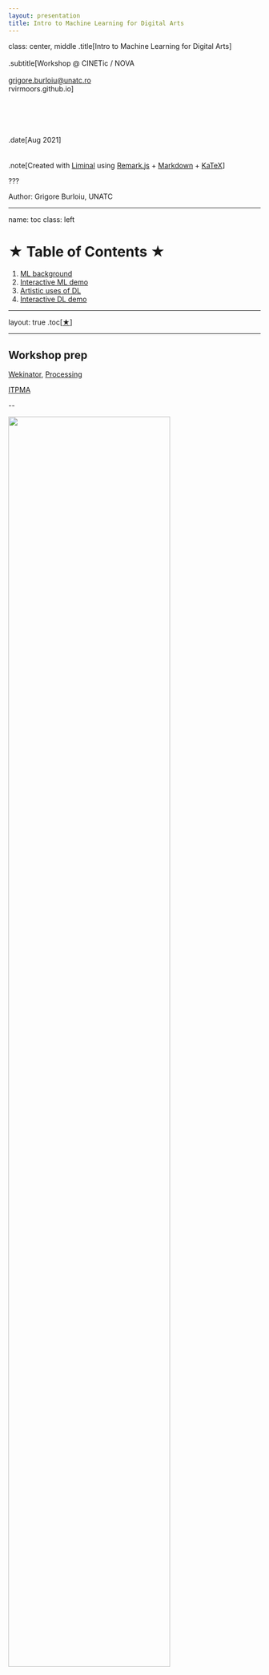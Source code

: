 ```yaml
---
layout: presentation
title: Intro to Machine Learning for Digital Arts
---
```


class: center, middle
.title[Intro to Machine Learning for Digital Arts]
<br/><br/>
.subtitle[Workshop @ CINETic / NOVA
<br/><br/>grigore.burloiu@unatc.ro
<br/>rvirmoors.github.io]
<br/><br/><br/><br/><br/><br/>
.date[Aug 2021] 
<br/><br/><br/>
.note[Created with [Liminal](https://github.com/jonathanlilly/liminal) using [Remark.js](http://remarkjs.com/) + [Markdown](https://github.com/adam-p/markdown-here/wiki/Markdown-Cheatsheet) +  [KaTeX](https://katex.org)]

???

Author: Grigore Burloiu, UNATC
    
---
name: toc
class: left
# ★ Table of Contents ★      <!-- omit in toc -->
      
1. [ML background](#ml-background)
2. [Interactive ML demo](#interactive-ml-demo)
3. [Artistic uses of DL](#artistic-uses-of-dl)
4. [Interactive DL demo](#interactive-dl-demo)

        
<!-- Comment out the next slide if you don't want the Table of Contents link -->         
---
layout: true  .toc[[★](#toc)]

---

## Workshop prep

[Wekinator](http://www.wekinator.org/), [Processing](https://processing.org/download)

[ITPMA](https://itpma.notion.site/Interactive-Technologies-for-Performing-and-Media-Arts-MA-cd956fc088f242638d627561f9d65a61)

--

<img style="width:80%"  src="../attachments/ml-arts-venn.png">




---
name: ml-background  
class: left
# ML background

since the 2010s: AI ~ ML ~ artificial neural networks

- historically not the case!
- 2012: [deep NNs win ImageNet competition](https://en.wikipedia.org/wiki/AlexNet)
- 2013: [word2vec maps word associations](https://en.wikipedia.org/wiki/Word2vec)
- 2015-17: [deep RL: superhuman performance in the game of Go](https://en.wikipedia.org/wiki/AlphaGo)

--

"we should have been using neural networks all along!"

--

WRONG! / [Tomas Mikolov](https://cs.nyu.edu/~welleck/episode25.html)

<iframe width="190" height="80" src="https://www.youtube.com/embed/Rc9e1WWWo5M" frameborder="0" allow="accelerometer; autoplay; clipboard-write; encrypted-media; gyroscope; picture-in-picture" allowfullscreen></iframe>

--

terminology :(

---

## ML for art

- 2015: [DeepDream](https://www.tensorflow.org/tutorials/generative/deepdream)

<img style="width:50%"  src="../attachments/ml-deepdream-dog.png">

[ML art](https://www.libreai.com/a-short-overview-on-ai-art/) is:
- a subset of *generative* art
- sometimes *interactive* (in training and/or execution)

[ethical questions](https://www.youtube.com/watch?v=NMYTALX9kEw)

---

## ML / DL myths

| **myth** (*you don't need*) |&nbsp;&nbsp; | **truth** (*you can*) |
|-------------------|-|-------|
| expensive computers |&nbsp;&nbsp; | use machines in the cloud for free |
| math and coding |&nbsp;&nbsp; | do a lot with user-friendly tools |
| lots of data |&nbsp;&nbsp; | start from pre-trained models |
| lots of time |&nbsp;&nbsp; | do inference in (almost) real time |

(adapted from [course.fast.ai](https://course.fast.ai/#Is-this-course-for-me?))

---

## What *are* neural networks, then?

<blockquote class="twitter-tweet"><p lang="en" dir="ltr">My nearly-2-year old has started talking about inputs and outputs after 3 days of reading Neural Networks for Babies at bedtime. Best part is he pronounces it &quot;outpoops&quot; following a convo with his other mom about how humans input food and output poop.</p>&mdash; Rebecca Fiebrink (@RebeccaFiebrink) <a href="https://twitter.com/RebeccaFiebrink/status/1427695916841152516?ref_src=twsrc%5Etfw">August 17, 2021</a></blockquote> <script async src="https://platform.twitter.com/widgets.js" charset="utf-8"></script>

---

## What *are* neural networks, then?

a neuron implements a function

- $output = F (inputs)$

<img style="width:80%"  src="../attachments/ml-perceptron.png">

---

## What *are* neural networks, then?

a neural network implements a *more complicated* function
- $outputs = F (inputs)$

<img style="width:100%"  src="../attachments/ml-ann.png">

--

What, in practice, is such a complicated function?

---

## Machine Learning means:

.left-column[
<img style="width:100%"  src="../attachments/ml-ann.png">
]

.right-column[
<a href="https://memory-alpha.fandom.com/wiki/Hole_in_space"><img style="width:100%"  src="../attachments/ml-star-trek.png"></a>
]
<br/><br/><br/><br/><br/><br/><br/><br/><br/><br/><br/><br/><br/><br/>
Discovering / defining / modelling a <span style="color:aqua">latent space</span>.

How?

--

**Learning**: iteratively & by example.

---

## Interactive Machine Learning

human-in-the-loop

[Wekinator](https://twitter.com/search?q=wekinator) and [Sound Control](http://soundcontrolsoftware.com/) (Rebecca Fiebrink, since 2008!)

[Wolf3D](https://twitter.com/stoj_io/status/840222647489318914) sound to action

[Poetry in Motion](https://rednoise.org/rita/gallery/PoetryInMotion/): movement to text generation

---
name: interactive-ml-demo       
class: center
#  Interactive ML demo

[<img style="width:100%"  src="../attachments/urban-delta.png">](https://fb.watch/v/7RKPFnbYx/)

https://github.com/RVirmoors/deltaScapes

---

name: artistic-uses-of-dl       
class: left
# Artistic uses of DL

text

music

image

---

## Symbolic sequences: text

2018: [Generative Pretrained Transformer](https://openai.com/research/language-unsupervised) (OpenAI GPT)

2019: [GPT-2](https://www.openai.com/blog/gpt-2-1-5b-release/)

- [Hugging Face](https://huggingface.co/gpt2/) [+](https://huggingface.co/distilgpt2) [+](https://colab.research.google.com/github/jalammar/jalammar.github.io/blob/master/notebooks/Simple_Transformer_Language_Model.ipynb)
- [Max Woolf](https://github.com/minimaxir/aitextgen) [+](https://minimaxir.com/2019/09/howto-gpt2/)
- [Talk to Transformer](https://talktotransformer.com)

2020: [GPT-3](https://beta.openai.com/)

- https://dailynous.com/2020/07/30/philosophers-gpt-3/ [+](http://henryshevlin.com/wp-content/uploads/2020/07/PratchettT.pdf) [+](https://gist.github.com/minimaxir/f4998c20f2520ad5969b03c9590f16ce)
- [Tempering Expectations](https://minimaxir.com/2020/07/gpt3-expectations/) (Max Woolf)
- code gen: [2020](https://twitter.com/sharifshameem/status/1284095222939451393), [2021](https://copilot.github.com/) [+](https://www.openai.com/blog/openai-codex)

---

## Generative text in art

[Project December](https://projectdecember.net/) (Jason Rohrer)

[AI Dungeon](https://play.aidungeon.io)

- [GPT2 Adventure](https://colab.research.google.com/drive/1khUaPex-gyk1wXXLuqcopiWmHmcKl4UP) (colab) [+](https://quicktotheratcave.tumblr.com/post/187432425523/shall-we-play-a-game)

[Co-authoring with GPT-2](https://emshort.blog/2021/07/18/the-uncanny-deck-co-authoring-with-gpt-2/) (Emily Short)

[Wordcraft](https://www.youtube.com/watch?v=9p4mfA0Fyd8) (Google)

---

## Symbolic time series: music

[An Introduction to Creative Artificial Intelligence for Music](https://kivanctatar.com/blog) (Kıvanç Tatar)

[Frost Songs: Using AI to Generate Music from Poems](https://towardsdatascience.com/frost-songs-using-ai-to-generate-melodies-from-poems-636d26685f0a) (Robert Gonsalves)

<img style="width:80%"  src="../attachments/ml-poem-music.png">

[Magenta @ Google Brain](https://magenta.tensorflow.org/)

[AI Song Contest](https://www.aisongcontest.com/)

---

## Generating audio

[WaveGAN](https://github.com/chrisdonahue/wavegan)
- [colab](https://colab.research.google.com/drive/1e9o2NB2GDDjadptGr3rwQwTcw-IrFOnm) [+](https://drive.google.com/drive/folders/1gpG1SYGLqyJLaGTVo54Q8FCG4DSmhqDE)

[SampleRNN](https://arxiv.org/abs/1612.07837)
- [colab](https://colab.research.google.com/gist/relativeflux/10573e9e1b10b1ff45e3a00099259741/prism-samplernn.ipynb) [+](https://www.datafied.world/create-audio-music-using-ai-94)

<iframe width="320" height="200" src="https://www.youtube.com/embed/yoQ5nDHFxVI" title="YouTube video player" frameborder="0" allow="accelerometer; autoplay; clipboard-write; encrypted-media; gyroscope; picture-in-picture" allowfullscreen></iframe>

<iframe width="320" height="200" src="https://www.youtube.com/embed/2xMhRwxXJTc" title="YouTube video player" frameborder="0" allow="accelerometer; autoplay; clipboard-write; encrypted-media; gyroscope; picture-in-picture" allowfullscreen></iframe>

---

## Generating audio from lyrics/artist prompt

[OpenAI Jukebox](https://openai.com/blog/jukebox/)

[criticism](https://twitter.com/jesseengel/status/1256314503903318017?s=20) (Jesse Engel / Magenta)

<iframe width="320" height="200" src="https://www.youtube.com/embed/5wn3htQl4JA" title="YouTube video player" frameborder="0" allow="accelerometer; autoplay; clipboard-write; encrypted-media; gyroscope; picture-in-picture" allowfullscreen></iframe>

- https://github.com/p-lambda/jukemir

---

class: center
## Text + live sound: LyricJam

<div style="padding:56.25% 0 0 0;position:relative;"><iframe src="https://player.vimeo.com/video/577368436?h=be0a1e14b8&byline=0" style="position:absolute;top:0;left:0;width:100%;height:100%;" frameborder="0" allow="autoplay; fullscreen; picture-in-picture" allowfullscreen></iframe></div><script src="https://player.vimeo.com/api/player.js"></script>

[lyricjam.ai](https://lyricjam.ai/)

---

## Image

style transfer: [Fast Style Transfer](https://yining1023.github.io/fast_style_transfer_in_ML5) (Yining Shi)

generation: [StyleGAN2-ADA](https://github.com/eps696/stylegan2ada) (Vadim Epstein via NVIDIA)

style transfer: [StarGAN2](https://github.com/eps696/stargan2) (Vadim Epstein via Clova AI)

[<img style="width:85%"  src="../attachments/ml-gan.png">](https://ljvmiranda921.github.io/notebook/2021/08/08/clip-vqgan/)

---
class: center
## Text to image: CLIP+VQGAN

<a href="https://ljvmiranda921.github.io/notebook/2021/08/08/clip-vqgan"><img style="width:75%"  src="../attachments/vqgan-clip-explain.png"></a>

---
class: center
## Text to image: CLIP+VQGAN

<a href="https://ml.berkeley.edu/blog/posts/clip-art/"><img style="width:100%"  src="../attachments/../attachments/ml-clip-how.png"></a>

---

## Text to image: CLIP+VQGAN

[How to Generate Customized AI Art Using VQGAN and CLIP](https://minimaxir.com/2021/08/vqgan-clip/) (Max Woolf)

[The art of asking nicely](https://www.aiweirdness.com/the-art-of-asking-nicely/) (Janelle Shane)

[List of VQGAN+CLIP Implementations](https://ljvmiranda921.github.io/notebook/2021/08/11/vqgan-list/) (Lj Miranda)

[<img style="width:40%"  src="../attachments/ml-clip-vqgan-ak.png">](https://twitter.com/ak92501/status/1414797726743769088)<img style="width:40%"  src="../attachments/ml-clip-vqgan-cyberpunk.png">

---
class: center
## Text to image

[<img style="width:100%"  src="../attachments/ml-pixeldraw.png">](https://colab.research.google.com/github/dribnet/clipit/blob/master/demos/PixelDrawer.ipynb)

[PixelDraw](https://twitter.com/dribnet/status/1427613617973653505) (dribnet)

---
class: center
## Text to image

[<img style="width:100%"  src="../attachments/ml-dalle-mini.png">](https://twitter.com/borisdayma/status/1421117516605267968?s=20)

[DALL-E mini](https://huggingface.co/spaces/flax-community/dalle-mini) (Dayma et al)

---
class: center
## Text to image

<div style="padding:56.25% 0 0 0;position:relative;"><iframe src="https://player.vimeo.com/video/573533102?h=a5d2891108&color=ffffff&portrait=0" style="position:absolute;top:0;left:0;width:100%;height:100%;" frameborder="0" allow="autoplay; fullscreen; picture-in-picture" allowfullscreen></iframe></div><script src="https://player.vimeo.com/api/player.js"></script>

[Aphantasia](https://github.com/eps696/aphantasia) (Vadim Epstein)



---

name: interactive-dl-demo       
class: left
#  Interactive DL demo

https://rvirmoors.github.io/2021/01/04/realtime-stylegan/

<blockquote class="twitter-tweet"><p lang="en" dir="ltr">poorly trained <a href="https://twitter.com/hashtag/stylegan2ada?src=hash&amp;ref_src=twsrc%5Etfw">#stylegan2ada</a> almost-<a href="https://twitter.com/hashtag/realtime?src=hash&amp;ref_src=twsrc%5Etfw">#realtime</a> via <a href="https://twitter.com/hashtag/wekinator?src=hash&amp;ref_src=twsrc%5Etfw">#wekinator</a> yay <a href="https://t.co/uvTiiCrGFB">pic.twitter.com/uvTiiCrGFB</a></p>&mdash; grig (@growlerpig) <a href="https://twitter.com/growlerpig/status/1340764869109424131?ref_src=twsrc%5Etfw">December 20, 2020</a></blockquote> <script async src="https://platform.twitter.com/widgets.js" charset="utf-8"></script> 

---

## Links

Twitter: [Adverb](https://twitter.com/advadnoun), [Max Woolf](https://twitter.com/minimaxir), [vadim epstein](https://twitter.com/eps696), [Emily Short](https://twitter.com/emshort), [Chris Donahue](https://twitter.com/chrisdonahuey), [AK](https://twitter.com/ak92501), [Janelle Shane](https://twitter.com/JanelleCShane), [Rebecca Fiebrink](https://twitter.com/RebeccaFiebrink), [Parag K. Mital](https://twitter.com/pkmital), [Jesse Engel](https://twitter.com/jesseengel), [dadabots](https://twitter.com/dadabots), [Kyle McDonald](https://twitter.com/kcimc), [Memo Akten](https://twitter.com/memotv)...

Lectures/MOOCs: [Rebecca Fiebrink](https://www.kadenze.com/courses/machine-learning-for-musicians-and-artists/info), [Gene Kogan](https://ml4a.net/) [+](https://www.youtube.com/playlist?list=PLaN6Cxwpu9UKR2mPc39bZEJoyAoCwRw_q), [Yining Shi](https://github.com/yining1023/machine-learning-for-the-web), [Artificial Images](https://www.youtube.com/channel/UCaZuPdmZ380SFUMKHVsv_AA), [Daniel Shiffman](https://www.youtube.com/c/TheCodingTrain)

Other tools: [ml5js](https://ml5js.org/), [RunwayML](https://runwayml.com/ml-lab/)

[NeurIPS workshops: ML for Creativity and Design](https://neurips2020creativity.github.io/)

[AI Music Creativity](https://aimusiccreativity.org/)

More creative coding [resources](../resources)